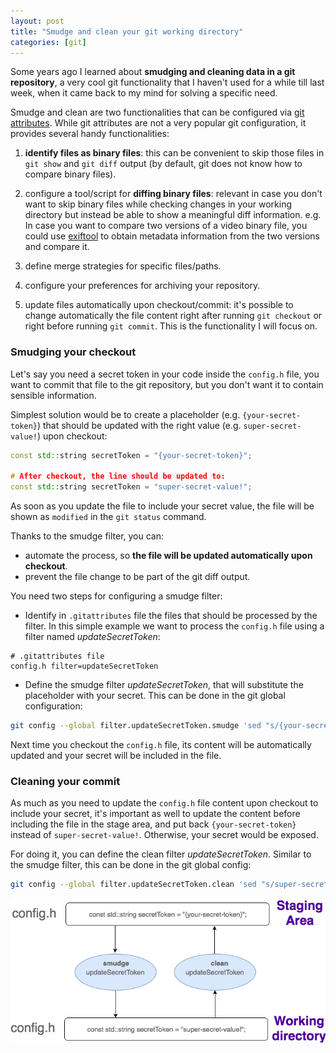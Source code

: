 ```yaml
---
layout: post
title: "Smudge and clean your git working directory"
categories: [git]
---
```


Some years ago I learned about **smudging and cleaning data in a git repository**,
a very cool git functionality that I haven't used for a while till last week,
when it came back to my mind for solving a specific need.

Smudge and clean are two functionalities that can be configured via [git
attributes](https://git-scm.com/book/en/v2/Customizing-Git-Git-Attributes).
While git attributes are not a very popular git configuration, it provides
several handy functionalities:

1. **identify files as binary files**: this can be convenient to skip those files in `git show`
and `git diff` output (by default, git does not know how to compare binary files).

1. configure a tool/script for **diffing binary files**: relevant in case you don't want to
skip binary files while checking changes in your working directory but instead
be able to show a meaningful diff information. e.g. In case you want to compare
two versions of a video binary file, you could use
[exiftool](https://www.sno.phy.queensu.ca/~phil/exiftool/) to obtain metadata information
from the two versions and compare it.

1. define merge strategies for specific files/paths.

1. configure your preferences for archiving your repository.

1. update files automatically upon checkout/commit: it's possible to change automatically
the file content right after running `git checkout` or right before running `git commit`.
This is the functionality I will focus on.

### Smudging your checkout

Let's say you need a secret token in your code inside the `config.h` file, you want to
commit that file to the git repository, but you don't want it to contain sensible
information.

Simplest solution would be to create a placeholder (e.g. `{your-secret-token}`)
that should be updated with the right value (e.g. `super-secret-value!`) upon checkout:

```c++
const std::string secretToken = "{your-secret-token}";

# After checkout, the line should be updated to:
const std::string secretToken = "super-secret-value!";
```

As soon as you update the file to include your secret value, the file will be shown
as `modified` in the `git status` command.

Thanks to the smudge filter, you can:

- automate the process, so **the file will be updated automatically upon checkout**.
- prevent the file change to be part of the git diff output.

You need two steps for configuring a smudge filter:

* Identify in `.gitattributes` file the files that should be processed by the filter.
In this simple example we want to process the `config.h` file using a filter
named *updateSecretToken*:

```
# .gitattributes file
config.h filter=updateSecretToken
```

* Define the smudge filter *updateSecretToken*, that will substitute the placeholder
with your secret. This can be done in the git global configuration:

```bash
git config --global filter.updateSecretToken.smudge 'sed "s/{your-secret-token}/super-secret-value!/"'
```

Next time you checkout the `config.h` file, its content will be automatically updated and
your secret will be included in the file.

### Cleaning your commit

As much as you need to update the `config.h` file content upon checkout to include your
secret, it's important as well to update the content before including the file
in the stage area, and put back `{your-secret-token}` instead of `super-secret-value!`. Otherwise,
your secret would be exposed.

For doing it, you can define the clean filter *updateSecretToken*. Similar to
the smudge filter, this can be done in the git global config:

```bash
git config --global filter.updateSecretToken.clean 'sed "s/super-secret-value!/{your-secret-token}/"'
```

![Smudge and clean filters](/gfx/posts/smudge-and-clean/smudge-clean-git-filters.png)

